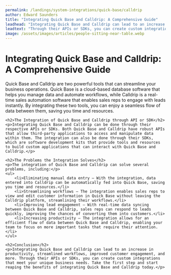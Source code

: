```yaml
---
permalink: /landings/system-integrations/quick-base/calldrip
author: Edward Saunders
title: "Integrating Quick Base and Calldrip: A Comprehensive Guide"
leadhead: "Integrating Quick Base and Calldrip can lead to an increase in productivity, streamlined workflows, improved customer engagement, and more"
leadtext: "Through their APIs or SDKs, you can create custom integrations that meet your unique business needs. Take the first step and start reaping the benefits of integrating Quick Base and Calldrip today."
image: /assets/images/articles/people-sitting-near-table.webp
---
```

<div class="arttext">	<h1>Integrating Quick Base and Calldrip: A Comprehensive Guide</h1>
	<p>Quick Base and Calldrip are two powerful tools that can streamline your business operations. Quick Base is a cloud-based database software that helps you manage data and automate workflows, while Calldrip is a real-time sales automation software that enables sales reps to engage with leads instantly. By integrating these two tools, you can enjoy a seamless flow of data between them, saving you time and resources. </p>

	<h2>The Integration of Quick Base and Calldrip through API or SDK</h2>
	<p>Integrating Quick Base and Calldrip can be done through their respective APIs or SDKs. Both Quick Base and Calldrip have robust APIs that allow third-party applications to access and manipulate data within them. The integration can also be done through their SDKs, which are software development kits that provide tools and resources to build custom applications that can interact with Quick Base and Calldrip.</p>

	<h2>The Problems the Integration Solves</h2>
	<p>The integration of Quick Base and Calldrip can solve several problems, including:</p>
	<ul>
		<li>Eliminating manual data entry – With the integration, data entered into Calldrip can be automatically fed into Quick Base, saving you time and resources.</li>
		<li>Streamlining workflows – The integration enables sales reps to view and edit customer information in Quick Base without leaving the Calldrip platform, streamlining their workflows.</li>
		<li>Improving lead engagement – With real-time data syncing between Quick Base and Calldrip, sales reps can respond to leads quickly, improving the chances of converting them into customers.</li>
		<li>Increasing productivity – The integration allows for an efficient flow of data between Quick Base and Calldrip, enabling your team to focus on more important tasks that require their attention.</li>
	</ul>

	<h2>Conclusion</h2>
	<p>Integrating Quick Base and Calldrip can lead to an increase in productivity, streamlined workflows, improved customer engagement, and more. Through their APIs or SDKs, you can create custom integrations that meet your unique business needs. Take the first step and start reaping the benefits of integrating Quick Base and Calldrip today.</p>
</div>